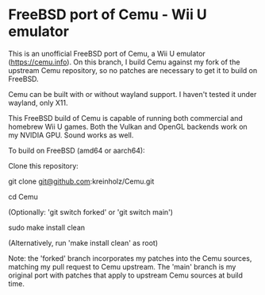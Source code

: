 # FreeBSD port of Cemu - Wii U emulator

This is an unofficial FreeBSD port of Cemu, a Wii U emulator (https://cemu.info). On this branch, I build Cemu against my fork of the upstream Cemu repository, so no patches are necessary to get it to build on FreeBSD.

Cemu can be built with or without wayland support. I haven't tested it under wayland, only X11.

This FreeBSD build of Cemu is capable of running both commercial and homebrew Wii U games. Both the Vulkan and OpenGL backends work on my NVIDIA GPU. Sound works as well.

To build on FreeBSD (amd64 or aarch64):

Clone this repository:

git clone git@github.com:kreinholz/Cemu.git

cd Cemu

(Optionally: 'git switch forked' or 'git switch main')

sudo make install clean

(Alternatively, run 'make install clean' as root)

Note: the 'forked' branch incorporates my patches into the Cemu sources, matching my pull request to Cemu upstream. The 'main' branch is my original port with patches that apply to upstream Cemu sources at build time.
